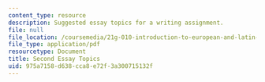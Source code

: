 ```yaml
---
content_type: resource
description: Suggested essay topics for a writing assignment.
file: null
file_location: /coursemedia/21g-010-introduction-to-european-and-latin-american-fiction-fall-2006/975a7158d638cca8e72f3a300715132f_MIT21G_010F06_second_essay.pdf
file_type: application/pdf
resourcetype: Document
title: Second Essay Topics
uid: 975a7158-d638-cca8-e72f-3a300715132f
---
```

